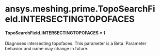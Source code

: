 # ansys.meshing.prime.TopoSearchField.INTERSECTINGTOPOFACES

#### TopoSearchField.INTERSECTINGTOPOFACES *= 1*

Diagnoses intersecting topofaces.
This parameter is a Beta. Parameter behavior and name may change in future.

<!-- !! processed by numpydoc !! -->
